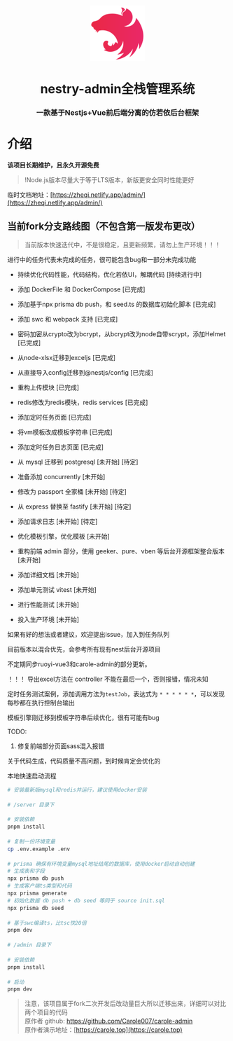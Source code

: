 <div  align="center">
 <img src="admin/public/nest.svg" alt="68747470733a2f2f6e6573746a732e636f6d2f6c6f676f2d736d616c6c2d6772616469656e742e37363631363430352e737667" style="width: 25%;" />
 <h1>nestry-admin全栈管理系统</h1>
 <h3 >一款基于Nestjs+Vue前后端分离的仿若依后台框架</h3>
</div>

# 介绍
**该项目长期维护，且永久开源免费**

> !Node.js版本尽量大于等于LTS版本，新版更安全同时性能更好

临时文档地址：[https://zheqi.netlify.app/admin/](https://zheqi.netlify.app/admin/)

## 当前fork分支路线图（不包含第一版发布更改）

> 当前版本快速迭代中，不是很稳定，且更新频繁，请勿上生产环境！！！

进行中的任务代表未完成的任务，很可能包含bug和一部分未完成功能

- 持续优化代码性能，代码结构，优化若依UI，解耦代码 [持续进行中]
- 添加 DockerFile 和 DockerCompose [已完成]
- 添加基于npx prisma db push，和 seed.ts 的数据库初始化脚本 [已完成]
- 添加 swc 和 webpack 支持 [已完成]
- 密码加密从crypto改为bcrypt，从bcrypt改为node自带scrypt，添加Helmet [已完成]
- 从node-xlsx迁移到exceljs [已完成]
- 从直接导入config迁移到@nestjs/config [已完成]
- 重构上传模块 [已完成]
- redis修改为redis模块，redis services [已完成]
- 添加定时任务页面 [已完成]
- 将vm模板改成模板字符串 [已完成]
- 添加定时任务日志页面 [已完成]

- 从 mysql 迁移到 postgresql [未开始] [待定]
- 准备添加 concurrently [未开始]
- 修改为 passport 全家桶 [未开始] [待定]
- 从 express 替换至 fastify [未开始] [待定]
- 添加请求日志 [未开始] [待定]
- 优化模板引擎，优化模板 [未开始]
- 重构前端 admin 部分，使用 geeker、pure、vben 等后台开源框架整合版本 [未开始]
- 添加详细文档 [未开始]
- 添加单元测试 vitest [未开始]
- 进行性能测试 [未开始]
- 投入生产环境 [未开始]

如果有好的想法或者建议，欢迎提出issue，加入到任务队列  

目前版本以混合优先，会参考所有现有nest后台开源项目  

不定期同步ruoyi-vue3和carole-admin的部分更新。  

！！！ 导出excel方法在 controller 不能在最后一个，否则报错，情况未知

定时任务测试案例，添加调用方法为`testJob`，表达式为 `* * * * * *`，可以发现每秒都在执行控制台输出

模板引擎刚迁移到模板字符串后续优化，很有可能有bug

TODO: 
1. 修复前端部分页面sass混入报错

关于代码生成，代码质量不高问题，到时候肯定会优化的  

本地快速启动流程
```bash
# 安装最新版mysql和redis并运行，建议使用docker安装

# /server 目录下

# 安装依赖
pnpm install

# 复制一份环境变量
cp .env.example .env

# prisma 确保有环境变量mysql地址结尾的数据库，使用docker启动自动创建
# 生成表和字段
npx prisma db push
# 生成客户端ts类型和代码
npx prisma generate
# 初始化数据 db push + db seed 等同于 source init.sql
npx prisma db seed

# 基于swc编译ts，比tsc快20倍
pnpm dev

# /admin 目录下

# 安装依赖
pnpm install

# 启动
pnpm dev
```

> 注意，该项目属于fork二次开发后改动量巨大所以迁移出来，详细可以对比两个项目的代码  
> 原作者 github: https://github.com/Carole007/carole-admin  
> 原作者演示地址：[https://carole.top](https://carole.top)
